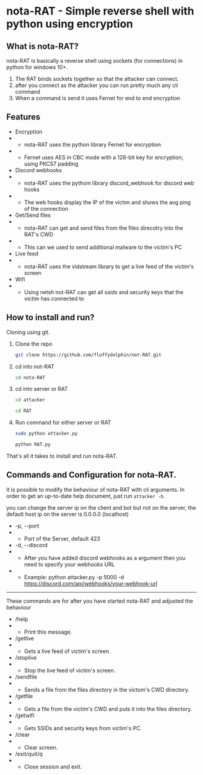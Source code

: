 # nota-RAT - Simple reverse shell with python using encryption

## What is nota-RAT?
nota-RAT is basically a reverse shell using sockets (for connections) in python for windows 10+.

1. The RAT binds sockets together so that the attacker can connect.
2. after you connect as the attacker you can run pretty much any cli command
3. When a command is send it uses Fernet for end to end encryption

## Features
* Encryption
* * nota-RAT uses the python library Fernet for encryption
* * Fernet uses AES in CBC mode with a 128-bit key for encryption; using PKCS7 padding
* Discord webhooks
* * nota-RAT uses the pythom library discord_webhook for discord web hooks
* * The web hooks display the IP of the victim and shows the avg ping of the connection
* Get/Send files
* * nota-RAT can get and send files from the files direcotry into the RAT's CWD
* * This can we used to send additional malware to the victim's PC
* Live feed
* * nota-RAT uses the vidstream library to get a live feed of the victim's screen
* Wifi
* * Using netsh not-RAT can get all ssids and security keys that the victim has connected to

## How to install and run?
   
Cloning using git.

1. Clone the repo
   ```sh
   git clone https://github.com/fluffydolphin/not-RAT.git
   ```
   
2. cd into not-RAT
   ```sh
   cd nota-RAT
   ```
   
2. cd into server or RAT
   ```sh
   cd attacker
   ```
   ```sh
   cd RAT
   ```
   
3. Run command for either server or RAT
   ```sh
   sudo python attacker.py
   ```
   ```sh
   python RAT.py
   ```
  
That's all it takes to install and run nota-RAT.

## Commands and Configuration for nota-RAT.
It is possible to modify the behaviour of nota-RAT with cli
arguments. In order to get an up-to-date help document, just run
`attacker -h`.

you can change the server ip on the client and bot but not on the server, the default host ip on the server is 0.0.0.0 (localhost)

* -p, --port
* * Port of the Server, default 423
* -d, --discord
* * After you have added discord webhooks as a argument then you need to specify your webhooks URL
* * Example: python attacker.py -p 5000 -d https://discord.com/api/webhooks/your-webhook-url

---------------------------------------------------------------------------------------------------------------------------------------------------------

These commands are for after you have started nota-RAT and adjusted the behaviour

* /help                      
* * Print this message.
* /getlive                   
* * Gets a live feed of victim's screen.
* /stoplive                  
* * Stop the live feed of victim's screen.
* /sendfile                  
* * Sends a file from the files directory in the victom's CWD directory.
* /getfile                   
* * Gets a file from the victim's CWD and puts it into the files directory.
* /getwifi                   
* * Gets SSIDs and security keys from victim's PC.
* /clear                     
* * Clear screen.
* /exit/quit/q               
* * Close session and exit.
